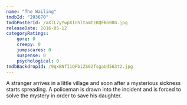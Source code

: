 ```yaml
---
name: "The Wailing"
tmdbId: "293670"
tmdbPosterId: /aXlL7yYwpXInhltamtzKQFBG08G.jpg
releaseDate: 2016-05-12
categoryRatings:
    gore: 0
    creepy: 0
    jumpscares: 0
    suspense: 0
    psychological: 0
tmdbBackdropId: /9qxBNfI1QFbiZS62fsgaUd563t2.jpg
---
```

A stranger arrives in a little village and soon after a mysterious sickness starts spreading. A policeman is drawn into the incident and is forced to solve the mystery in order to save his daughter.
